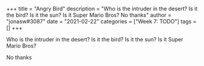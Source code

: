 +++
title = "Angry Bird"
description = "Who is the intruder in the desert? Is it the bird? Is it the sun? Is it Super Mario Bros?  No thanks"
author = "jonasw#3087"
date = "2021-02-22"
categories = ["Week 7: TODO"]
tags = []
+++

Who is the intruder in the desert? Is it the bird? Is it the sun? Is it Super Mario Bros?

No thanks
